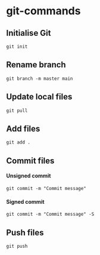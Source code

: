 # git-commands

## Initialise Git
```console
git init
```

## Rename branch
```console
git branch -m master main
```

## Update local files
```console
git pull
```

## Add files
```console
git add .
```

## Commit files
#### Unsigned commit
```console
git commit -m "Commit message"
```
#### Signed commit
```console
git commit -m "Commit message" -S
```

## Push files
```console
git push
```